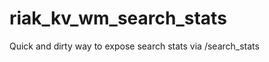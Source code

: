 riak_kv_wm_search_stats
=======================

Quick and dirty way to expose search stats via /search_stats